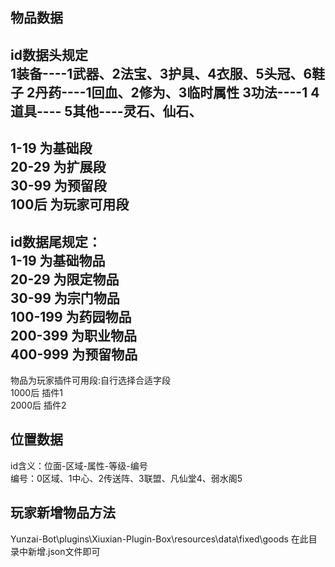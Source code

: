  ## 物品数据    
id数据头规定   
1装备----1武器、2法宝、3护具、4衣服、5头冠、6鞋子 
2丹药----1回血、2修为、3临时属性 
3功法----1 
4道具---- 
5其他----灵石、仙石、    
-----------------------------
1-19   为基础段     
20-29  为扩展段    
30-99  为预留段    
100后  为玩家可用段     
------------------------------
id数据尾规定：    
1-19    为基础物品     
20-29   为限定物品    
30-99   为宗门物品     
100-199 为药园物品     
200-399 为职业物品     
400-999 为预留物品     
-----------------------------
物品为玩家插件可用段:自行选择合适字段   
1000后  插件1    
2000后  插件2    
     
## 位置数据       
id含义：位面-区域-属性-等级-编号        
编号：0区域、1中心、2传送阵、3联盟、凡仙堂4、弱水阁5    

## 玩家新增物品方法
Yunzai-Bot\plugins\Xiuxian-Plugin-Box\resources\data\fixed\goods
在此目录中新增.json文件即可